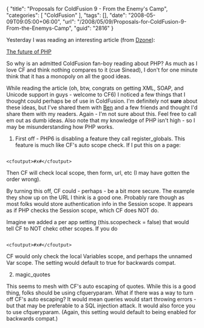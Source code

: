 {
	"title": "Proposals for ColdFusion 9 - From the Enemy's Camp",
	"categories": [
		"ColdFusion"
	],
	"tags": [],
	"date": "2008-05-09T09:05:00+06:00",
	"url": "/2008/05/09/Proposals-for-ColdFusion-9-From-the-Enemys-Camp",
	"guid": "2816"
}

Yesterday I was reading an interesting article (from <a href="http://www.dzone.com">Dzone</a>): 

<a href="http://www.ibm.com/developerworks/opensource/library/os-php-future/?S_TACT=105AGX54&S_CMP=B0508&ca=dnw-918">The future of PHP</a>

So why is an admitted ColdFusion fan-boy reading about PHP? As much as I love CF and think nothing compares to it (cue Sinead), I don't for one minute think that it has a monopoly on all the good ideas.

While reading the article (oh, btw, congrats on getting XML, SOAP, and Unicode support in guys - welcome to CF6) I noticed a few things that I thought could perhaps be of use in ColdFusion. I'm definitely not <b>sure</b> about these ideas, but I've shared them with <a href="http://www.forta.com">Ben</a> and a few friends and thought I'd share them with my readers. Again - I'm not sure about this. Feel free to call em out as dumb ideas. Also note that my knowledge of PHP isn't high - so I may be misunderstanding how PHP works.
<!--more-->
1) First off - PHP6 is disabling a feature they call register_globals. This feature is much like CF's auto scope check. If I put this on a page:

<code>
&lt;cfoutput&gt;#x#&lt;/cfoutput&gt;
</code>

Then CF will check local scope, then form, url, etc (I may have gotten the order wrong).

By turning this off, CF could - perhaps - be a bit more secure. The example they show up on the URL I think is a good one. Probably rare though as most folks would store authentication info in the Session scope. It appears as if PHP checks the Session scope, which CF does NOT do.

Imagine we added a per app setting (this.scopecheck = false) that would tell CF to NOT chekc other scopes. If you do 

<code>
&lt;cfoutput&gt;#x#&lt;/cfoutput&gt;
</code>

CF would only check the local Variables scope, and perhaps the unnamed Var scope. The setting would default to true for backwards compat.


2) magic_quotes

This seems to mesh with CF's auto escaping of quotes. While this is a good thing, folks should be using cfqueryparam. What if there was a way to turn off CF's auto escaping? It would mean queries would start throwing errors - but that may be preferable to a SQL injection attack. It would also force you to use cfqueryparam. (Again, this setting would
default to being enabled for backwards compat.)